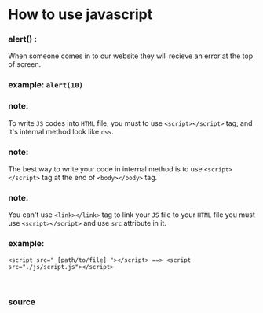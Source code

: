# How to use javascript

### alert() :
When someone comes in to our website they will recieve an error at the top of screen.

### example: `alert(10)`

### note:
 To write `JS` codes into `HTML` file, you must to use `<script></script>` tag, and it's internal method look like `css`.

### note:
 The best way to write your code in internal method is to use `<script></script>` tag at the end of `<body></body>` tag.

### note:
 You can't use `<link></link>` tag to link your `JS` file to your `HTML` file you must use `<script></script>` and use `src` attribute in it.

### example:
```<script src=" [path/to/file] "></script> ==> <script src="./js/script.js"></script>```

<br>

### <a href="https://javascript.info/hello-world" style="text-decoration: none;"> source </a>